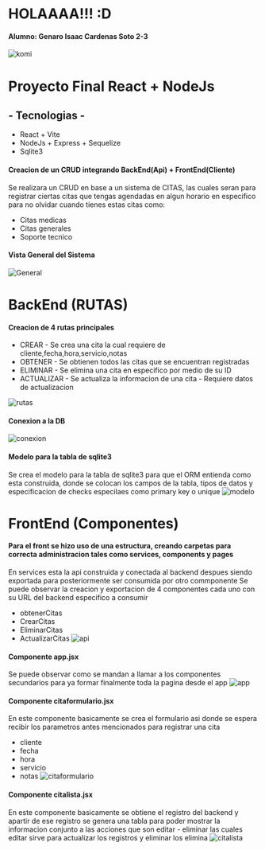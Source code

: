 # HOLAAAA!!! :D
####  Alumno: Genaro Isaac Cardenas Soto 2-3 
![komi](imgs/komi.jpg)


# Proyecto Final React + NodeJs


## - Tecnologias -

* React + Vite
* NodeJs + Express + Sequelize
* Sqlite3
  
#### Creacion de un CRUD integrando BackEnd(Api) + FrontEnd(Cliente)

Se realizara un CRUD en base a un sistema de CITAS, las cuales seran para registrar ciertas citas que tengas agendadas en algun horario en especifico para no olvidar cuando tienes estas citas
como:

* Citas medicas
* Citas generales
* Soporte tecnico 

#### Vista General del Sistema 
![General](imgs/1.png)

# BackEnd (RUTAS)

#### Creacion de 4 rutas principales 
* CREAR - Se crea una cita la cual requiere de cliente,fecha,hora,servicio,notas 
* OBTENER - Se obtienen todos las citas que se encuentran registradas
* ELIMINAR - Se elimina una cita en especifico por medio de su ID
* ACTUALIZAR - Se actualiza la informacion de una cita - Requiere datos de actualizacion

![rutas](imgs/rutas.png)

#### Conexion a la DB 
![conexion](imgs/conexion.png)

#### Modelo para la tabla de sqlite3
Se crea el modelo para la tabla de sqlite3 para que el ORM entienda como esta construida, donde se colocan los campos de la tabla, tipos de datos y especificacion de checks especilaes como primary key o unique
![modelo](imgs/modelo.png)

# FrontEnd (Componentes)

#### Para el front se hizo uso de una estructura, creando carpetas para correcta administracion tales como services, components y pages

En services esta la api construida y conectada al backend despues siendo exportada para posteriormente ser consumida por otro commponente
Se puede observar la creacion y exportacion de 4 componentes cada uno con su URL del backend especifico a consumir

* obtenerCitas
* CrearCitas
* EliminarCitas
* ActualizarCitas
![api](imgs/api.png)

#### Componente app.jsx
Se puede observar como se mandan a llamar a los componentes secundarios para ya formar finalmente toda la pagina desde el app
![app](imgs/app.png)

#### Componente citaformulario.jsx
En este componente basicamente se crea el formulario asi donde se espera recibir los parametros antes mencionados para registrar una cita
* cliente
* fecha
* hora
* servicio
* notas
![citaformulario](imgs/citaformulario.png)

#### Componente citalista.jsx
En este componente basicamente se obtiene el registro del backend y apartir de ese registro se genera una tabla para poder mostrar la informacion conjunto a las acciones 
que son editar - eliminar  las cuales editar sirve para actualizar los registros y eliminar los elimina
![citalista](imgs/citalista.png)




